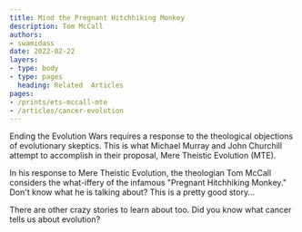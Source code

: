```yaml
---
title: Mind the Pregnant Hitchhiking Monkey
description: Tom McCall 
authors:
- swamidass
date: 2022-02-22
layers:
- type: body
- type: pages
  heading: Related  Articles
pages:
- /prints/ets-mccall-mte
- /articles/cancer-evolution
---
```


Ending the Evolution Wars requires a response to the theological objections of evolutionary skeptics. This is what Michael Murray and John Churchill attempt to accomplish in their proposal, Mere Theistic Evolution (MTE). 

In his response to Mere Theistic Evolution, the theologian Tom McCall considers the what-iffery of the infamous "Pregnant Hitchhiking Monkey." Don't know what he is talking about? This is a pretty good story...

There are other crazy stories to learn about too. Did you know what cancer tells us about evolution?